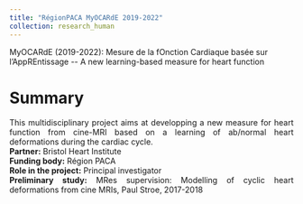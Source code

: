 ```yaml
---
title: "RégionPACA MyOCARdE 2019-2022"
collection: research_human
---
```


MyOCARdE (2019-2022): Mesure de la fOnction Cardiaque basée sur l’AppREntissage -- A new learning-based measure for heart function

Summary 
======
<div style="text-align: justify"> 
This multidisciplinary project aims at developping a new measure for heart function from cine-MRI based on a learning of ab/normal heart deformations during the cardiac cycle.
</div>

<div style="text-align: justify">
<strong> Partner:</strong>  Bristol Heart Institute
</div>
<div style="text-align: justify">
<strong> Funding body:</strong>  Région PACA
</div>

<div style="text-align: justify">
<strong> Role in the project:</strong>  Principal investigator
</div>

<div style="text-align: justify">
<strong> Preliminary study:</strong>  MRes supervision: Modelling of cyclic heart deformations from cine MRIs, Paul Stroe, 2017-2018
</div>
